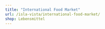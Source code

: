 ```yaml
---
title: "International Food Market"
url: /isla-vista/international-food-market/
shop: Lebensmittel
---
```

